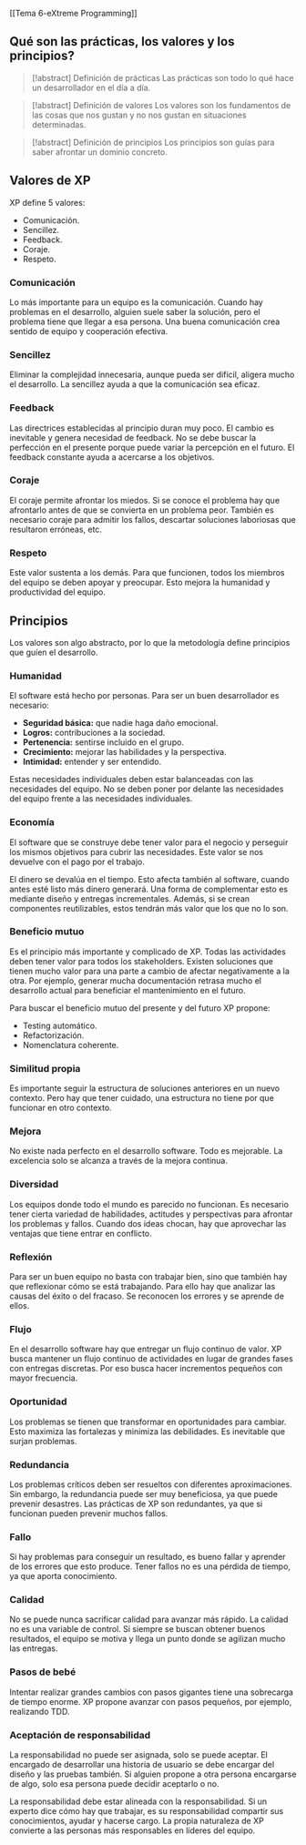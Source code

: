 [[Tema 6-eXtreme Programming]]

## Qué son las prácticas, los valores y los principios?
> [!abstract] Definición de prácticas
> Las prácticas son todo lo qué hace un desarrollador en el día a día.

> [!abstract] Definición de valores
> Los valores son los fundamentos de las cosas que nos gustan y no nos gustan en situaciones determinadas.

> [!abstract] Definición de principios
> Los principios son guías para saber afrontar un dominio concreto.

## Valores de XP
XP define 5 valores:
+ Comunicación.
+ Sencillez.
+ Feedback.
+ Coraje.
+ Respeto.

### Comunicación
Lo más importante para un equipo es la comunicación. Cuando hay problemas en el desarrollo, alguien suele saber la solución, pero el problema tiene que llegar a esa persona. Una buena comunicación crea sentido de equipo y cooperación efectiva.

### Sencillez
Eliminar la complejidad innecesaria, aunque pueda ser difícil, aligera mucho el desarrollo. La sencillez ayuda a que la comunicación sea eficaz.

### Feedback
Las directrices establecidas al principio duran muy poco. El cambio es inevitable y genera necesidad de feedback. No se debe buscar la perfección en el presente porque puede variar la percepción en el futuro. El feedback constante ayuda a acercarse a los objetivos.

### Coraje
El coraje permite afrontar los miedos. Si se conoce el problema hay que afrontarlo antes de que se convierta en un problema peor. También es necesario coraje para admitir los fallos, descartar soluciones laboriosas que resultaron erróneas, etc.

### Respeto
Este valor sustenta a los demás. Para que funcionen, todos los miembros del equipo se deben apoyar y preocupar. Esto mejora la humanidad y productividad del equipo.

## Principios
Los valores son algo abstracto, por lo que la metodología define principios que guíen el desarrollo. 

### Humanidad
El software está hecho por personas. Para ser un buen desarrollador es necesario:
+ **Seguridad básica:** que nadie haga daño emocional.
+ **Logros:** contribuciones a la sociedad.
+ **Pertenencia:** sentirse incluido en el grupo.
+ **Crecimiento:** mejorar las habilidades y la perspectiva.
+ **Intimidad:** entender y ser entendido.

Estas necesidades individuales deben estar balanceadas con las necesidades del equipo. No se deben poner por delante las necesidades del equipo frente a las necesidades individuales.

### Economía
El software que se construye debe tener valor para el negocio y perseguir los mismos objetivos para cubrir las necesidades. Este valor se nos devuelve con el pago por el trabajo. 

El dinero se devalúa en el tiempo. Esto afecta también al software, cuando antes esté listo más dinero generará. Una forma de complementar esto es mediante diseño y entregas incrementales. Además, si se crean componentes reutilizables, estos tendrán más valor que los que no lo son.

### Beneficio mutuo
Es el principio más importante y complicado de XP. Todas las actividades deben tener valor para todos los stakeholders. Existen soluciones que tienen mucho valor para una parte a cambio de afectar negativamente a la otra. Por ejemplo, generar mucha documentación retrasa mucho el desarrollo actual para beneficiar el mantenimiento en el futuro.

Para buscar el beneficio mutuo del presente y del futuro XP propone:
+ Testing automático.
+ Refactorización.
+ Nomenclatura coherente.

### Similitud propia
Es importante seguir la estructura de soluciones anteriores en un nuevo contexto. Pero hay que tener cuidado, una estructura no tiene por que funcionar en otro contexto.

### Mejora
No existe nada perfecto en el desarrollo software. Todo es mejorable. La excelencia solo se alcanza a través de la mejora continua.

### Diversidad
Los equipos donde todo el mundo es parecido no funcionan. Es necesario tener cierta variedad de habilidades, actitudes y perspectivas para afrontar los problemas y fallos. Cuando dos ideas chocan, hay que aprovechar las ventajas que tiene entrar en conflicto.

### Reflexión
Para ser un buen equipo no basta con trabajar bien, sino que también hay que reflexionar cómo se está trabajando. Para ello hay que analizar las causas del éxito o del fracaso. Se reconocen los errores y se aprende de ellos. 

### Flujo
En el desarrollo software hay que entregar un flujo continuo de valor. XP busca mantener un flujo continuo de actividades en lugar de grandes fases con entregas discretas. Por eso busca hacer incrementos pequeños con mayor frecuencia.

### Oportunidad
Los problemas se tienen que transformar en oportunidades para cambiar. Esto maximiza las fortalezas y minimiza las debilidades. Es inevitable que surjan problemas.

### Redundancia
Los problemas críticos deben ser resueltos con diferentes aproximaciones. Sin embargo, la redundancia puede ser muy beneficiosa, ya que puede prevenir desastres. Las prácticas de XP son redundantes, ya que si funcionan pueden prevenir muchos fallos.

### Fallo
Si hay problemas para conseguir un resultado, es bueno fallar y aprender de los errores que esto produce. Tener fallos no es una pérdida de tiempo, ya que aporta conocimiento.

### Calidad
No se puede nunca sacrificar calidad para avanzar más rápido. La calidad no es una variable de control. Si siempre se buscan obtener buenos resultados, el equipo se motiva y llega un punto donde se agilizan mucho las entregas.

### Pasos de bebé
Intentar realizar grandes cambios con pasos gigantes tiene una sobrecarga de tiempo enorme. XP propone avanzar con pasos pequeños, por ejemplo, realizando TDD.

### Aceptación de responsabilidad
La responsabilidad no puede ser asignada, solo se puede aceptar. El encargado de desarrollar una historia de usuario se debe encargar del diseño y las pruebas también. Si alguien propone a otra persona encargarse de algo, solo esa persona puede decidir aceptarlo o no.

La responsabilidad debe estar alineada con la responsabilidad. Si un experto dice cómo hay que trabajar, es su responsabilidad compartir sus conocimientos, ayudar y hacerse cargo. La propia naturaleza de XP convierte a las personas más responsables en líderes del equipo.